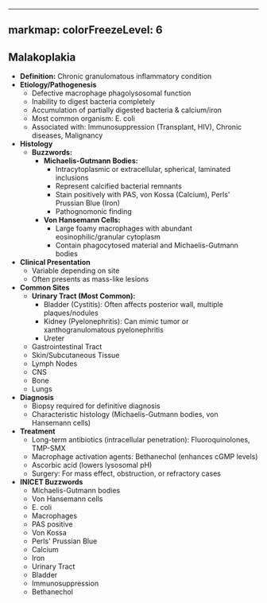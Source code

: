 
---
markmap:
  colorFreezeLevel: 6
---

## Malakoplakia
- **Definition:** Chronic granulomatous inflammatory condition
- **Etiology/Pathogenesis**
  - Defective macrophage phagolysosomal function
  - Inability to digest bacteria completely
  - Accumulation of partially digested bacteria & calcium/iron
  - Most common organism: E. coli
  - Associated with: Immunosuppression (Transplant, HIV), Chronic diseases, Malignancy
- **Histology**
  - **Buzzwords:**
    - **Michaelis-Gutmann Bodies:**
      - Intracytoplasmic or extracellular, spherical, laminated inclusions
      - Represent calcified bacterial remnants
      - Stain positively with PAS, von Kossa (Calcium), Perls' Prussian Blue (Iron)
      - Pathognomonic finding
    - **Von Hansemann Cells:**
      - Large foamy macrophages with abundant eosinophilic/granular cytoplasm
      - Contain phagocytosed material and Michaelis-Gutmann bodies
- **Clinical Presentation**
  - Variable depending on site
  - Often presents as mass-like lesions
- **Common Sites**
  - **Urinary Tract (Most Common):**
    - Bladder (Cystitis): Often affects posterior wall, multiple plaques/nodules
    - Kidney (Pyelonephritis): Can mimic tumor or xanthogranulomatous pyelonephritis
    - Ureter
  - Gastrointestinal Tract
  - Skin/Subcutaneous Tissue
  - Lymph Nodes
  - CNS
  - Bone
  - Lungs
- **Diagnosis**
  - Biopsy required for definitive diagnosis
  - Characteristic histology (Michaelis-Gutmann bodies, von Hansemann cells)
- **Treatment**
  - Long-term antibiotics (intracellular penetration): Fluoroquinolones, TMP-SMX
  - Macrophage activation agents: Bethanechol (enhances cGMP levels)
  - Ascorbic acid (lowers lysosomal pH)
  - Surgery: For mass effect, obstruction, or refractory cases
- **INICET Buzzwords**
  - Michaelis-Gutmann bodies
  - Von Hansemann cells
  - E. coli
  - Macrophages
  - PAS positive
  - Von Kossa
  - Perls' Prussian Blue
  - Calcium
  - Iron
  - Urinary Tract
  - Bladder
  - Immunosuppression
  - Bethanechol
